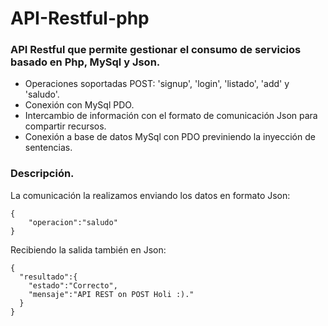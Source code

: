 # API-Restful-php
### API Restful que permite gestionar el consumo de servicios basado en Php, MySql y Json.

- Operaciones soportadas POST: 'signup', 'login', 'listado', 'add' y 'saludo'.
- Conexión con MySql PDO.
- Intercambio de información con el formato de comunicación Json para compartir recursos.
- Conexión a base de datos MySql con PDO previniendo la inyección de sentencias.

### Descripción.

La comunicación la realizamos enviando los datos en formato Json:

```
{
	"operacion":"saludo"
}
```

Recibiendo la salida también en Json:

```
{
  "resultado":{
    "estado":"Correcto",
    "mensaje":"API REST on POST Holi :)."
  }
}
```
